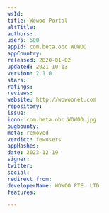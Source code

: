 ```yaml
---
wsId: 
title: Wowoo Portal
altTitle: 
authors: 
users: 500
appId: com.beta.obc.WOWOO
appCountry: 
released: 2020-01-02
updated: 2021-10-13
version: 2.1.0
stars: 
ratings: 
reviews: 
website: http://wowoonet.com
repository: 
issue: 
icon: com.beta.obc.WOWOO.jpg
bugbounty: 
meta: removed
verdict: fewusers
appHashes: 
date: 2023-12-19
signer: 
twitter: 
social: 
redirect_from: 
developerName: WOWOO PTE. LTD.
features: 

---
```


